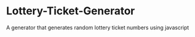# Lottery-Ticket-Generator
A generator that generates random lottery ticket numbers using javascript
